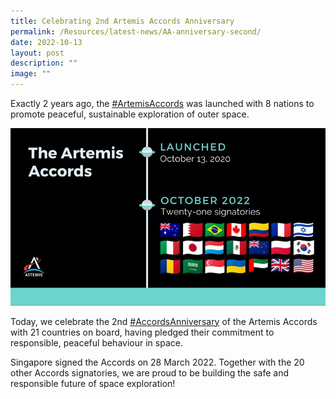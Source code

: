 ```yaml
---
title: Celebrating 2nd Artemis Accords Anniversary
permalink: /Resources/latest-news/AA-anniversary-second/
date: 2022-10-13
layout: post
description: ""
image: ""
---
```

Exactly 2 years ago, the [#ArtemisAccords](https://www.linkedin.com/feed/hashtag/?keywords=artemisaccords&highlightedUpdateUrns=urn%3Ali%3Aactivity%3A6986183111722061824) was launched with 8 nations to promote peaceful, sustainable exploration of outer space.

![](/images/1665635849703.jpg)  
  
Today, we celebrate the 2nd [#AccordsAnniversary](https://www.linkedin.com/feed/hashtag/?keywords=accordsanniversary&highlightedUpdateUrns=urn%3Ali%3Aactivity%3A6986183111722061824) of the Artemis Accords with 21 countries on board, having pledged their commitment to responsible, peaceful behaviour in space.  
  
Singapore signed the Accords on 28 March 2022. Together with the 20 other Accords signatories, we are proud to be building the safe and responsible future of space exploration!